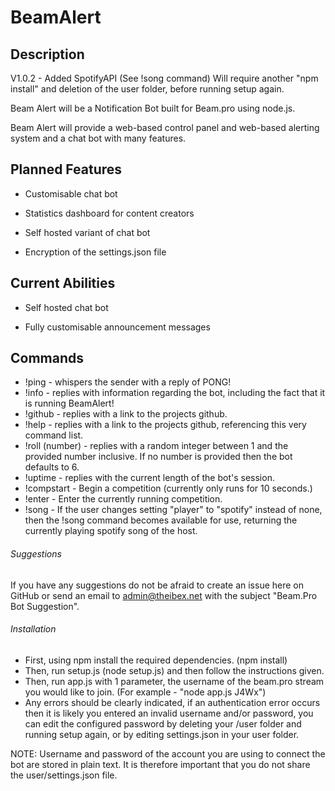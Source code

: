 # BeamAlert

## Description

V1.0.2 - Added SpotifyAPI (See !song command)
Will require another "npm install" and deletion of the user folder, before running setup again.

Beam Alert will be a Notification Bot built for Beam.pro using node.js.

Beam Alert will provide a web-based control panel and web-based alerting system and a chat bot with many features.

## Planned Features

* Customisable chat bot

* Statistics dashboard for content creators

* Self hosted variant of chat bot

* Encryption of the settings.json file


## Current Abilities

* Self hosted chat bot

* Fully customisable announcement messages

## Commands

- !ping - whispers the sender with a reply of PONG!
- !info - replies with information regarding the bot, including the fact that it is running BeamAlert!
- !github - replies with a link to the projects github.
- !help - replies with a link to the projects github, referencing this very command list.
- !roll (number) - replies with a random integer between 1 and the provided number inclusive. If no number is provided then the bot defaults to 6.
- !uptime - replies with the current length of the bot's session.
- !compstart - Begin a competition (currently only runs for 10 seconds.)
- !enter - Enter the currently running competition.
- !song - If the user changes setting "player" to "spotify" instead of none, then the !song command becomes available for use, returning the currently playing spotify song of the host.

###### Suggestions

If you have any suggestions do not be afraid to create an issue here on GitHub or send an email to admin@theibex.net with the subject "Beam.Pro Bot Suggestion".

###### Installation

- First, using npm install the required dependencies. (npm install)
- Then, run setup.js (node setup.js) and then follow the instructions given.
- Then, run app.js with 1 parameter, the username of the beam.pro stream you would like to join. (For example - "node app.js J4Wx")
- Any errors should be clearly indicated, if an authentication error occurs then it is likely you entered an invalid username and/or password, you can edit the configured password by deleting your /user folder and running setup again, or by editing settings.json in your user folder.

NOTE: Username and password of the account you are using to connect the bot are stored in plain text. It is therefore important that you do not share the user/settings.json file.
